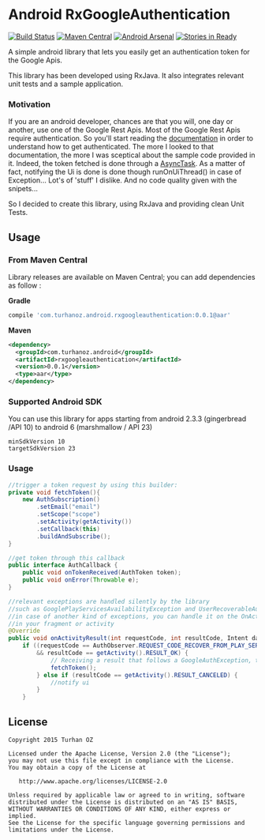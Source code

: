 # Android RxGoogleAuthentication
[![Build Status](https://travis-ci.org/TurhanOz/RxGoogleAuthentication.svg?branch=master)](https://travis-ci.org/TurhanOz/RxGoogleAuthentication)
[![Maven Central](https://img.shields.io/badge/maven--central-0.0.1-blue.svg)](http://search.maven.org/#search%7Cga%7C1%7Ca%3A%22rxgoogleauthentication%22)
[![Android Arsenal](https://img.shields.io/badge/Android%20Arsenal-RxGoogleAuthentication-brightgreen.svg?style=flat)](https://android-arsenal.com/details/1/2746)
[![Stories in Ready](https://badge.waffle.io/TurhanOz/RxGoogleAuthentication.png?label=ready&title=Ready)](https://waffle.io/TurhanOz/RxGoogleAuthentication)

A simple android library that lets you easily get an authentication token for the Google Apis.

This library has been developed using RxJava. It also integrates relevant unit tests and a sample application.

### Motivation
If you are an android developer, chances are that you will, one day or another, use one of the Google Rest Apis.
Most of the Google Rest Apis require authentication. So you'll start reading the [documentation](https://developers.google.com/android/guides/http-auth) in order to understand how to get authenticated.
The more I looked to that documentation, the more I was sceptical about the sample code provided in it. Indeed, the token fetched is done through a [AsyncTask](http://jdam.cd/async-android/). As a matter of fact, notifying the Ui is done is done though runOnUiThread() in case of Exception...
Lot's of 'stuff' I dislike. And no code quality given with the snipets...

So I decided to create this library, using RxJava and providing clean Unit Tests.

## Usage

### From Maven Central

Library releases are available on Maven Central; you can add dependencies as follow :

**Gradle**

```groovy
compile 'com.turhanoz.android.rxgoogleauthentication:0.0.1@aar'
```
**Maven**

```xml
<dependency>
  <groupId>com.turhanoz.android</groupId>
  <artifactId>rxgoogleauthentication</artifactId>
  <version>0.0.1</version>
  <type>aar</type>
</dependency>
```

### Supported Android SDK

You can use this library for apps starting from android 2.3.3 (gingerbread /API 10) to android 6 (marshmallow / API 23)

```
minSdkVersion 10
targetSdkVersion 23
```

### Usage

```java
//trigger a token request by using this builder:
private void fetchToken(){
    new AuthSubscription()
        .setEmail("email")
        .setScope("scope")
        .setActivity(getActivity())
        .setCallback(this)
        .buildAndSubscribe();
}

//get token through this callback
public interface AuthCallback {
    public void onTokenReceived(AuthToken token);
    public void onError(Throwable e);
}

//relevant exceptions are handled silently by the library
//such as GooglePlayServicesAvailabilityException and UserRecoverableAuthException
//in case of another kind of exceptions, you can handle it on the OnActivityResult callback
//in your fragment or activity
@Override
public void onActivityResult(int requestCode, int resultCode, Intent data) {
    if ((requestCode == AuthObserver.REQUEST_CODE_RECOVER_FROM_PLAY_SERVICES_ERROR)
        && resultCode == getActivity().RESULT_OK) {
            // Receiving a result that follows a GoogleAuthException, try auth again
            fetchToken();
        } else if (resultCode == getActivity().RESULT_CANCELED) {
            //notify ui
        }
    }
```

License
-------

    Copyright 2015 Turhan OZ

    Licensed under the Apache License, Version 2.0 (the "License");
    you may not use this file except in compliance with the License.
    You may obtain a copy of the License at

       http://www.apache.org/licenses/LICENSE-2.0

    Unless required by applicable law or agreed to in writing, software
    distributed under the License is distributed on an "AS IS" BASIS,
    WITHOUT WARRANTIES OR CONDITIONS OF ANY KIND, either express or implied.
    See the License for the specific language governing permissions and
    limitations under the License.
